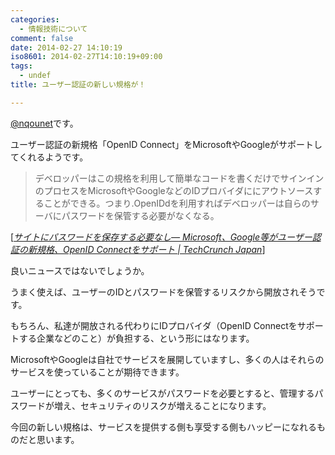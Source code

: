 ```yaml
---
categories:
  - 情報技術について
comment: false
date: 2014-02-27 14:10:19
iso8601: 2014-02-27T14:10:19+09:00
tags:
  - undef
title: ユーザー認証の新しい規格が！

---
```


<p><a href="https://twitter.com/nqounet">@nqounet</a>です。</p>

<p>ユーザー認証の新規格「OpenID Connect」をMicrosoftやGoogleがサポートしてくれるようです。</p>

<blockquote cite="http://jp.techcrunch.com/2014/02/27/20140226openid-foundation-launches-openid-connect-identity-protocol-with-support-from-google-microsoft-others/" title="サイトにパスワードを保存する必要なし― Microsoft、Google等がユーザー認証の新規格、OpenID Connectをサポート | TechCrunch Japan" class="blockquote"><p>デベロッパーはこの規格を利用して簡単なコードを書くだけでサインインのプロセスをMicrosoftやGoogleなどのIDプロバイダににアウトソースすることができる。つまり.OpenIDdを利用すればデベロッパーは自らのサーバにパスワードを保管する必要がなくなる。  </p></blockquote>

<div class="cite">[<cite><a href="http://jp.techcrunch.com/2014/02/27/20140226openid-foundation-launches-openid-connect-identity-protocol-with-support-from-google-microsoft-others/">サイトにパスワードを保存する必要なし― Microsoft、Google等がユーザー認証の新規格、OpenID Connectをサポート | TechCrunch Japan</a></cite>]</div>

<p>良いニュースではないでしょうか。</p>

<p>うまく使えば、ユーザーのIDとパスワードを保管するリスクから開放されそうです。

もちろん、私達が開放される代わりにIDプロバイダ（OpenID Connectをサポートする企業などのこと）が負担する、という形にはなります。</p>

<p>MicrosoftやGoogleは自社でサービスを展開していますし、多くの人はそれらのサービスを使っていることが期待できます。</p>

<p>ユーザーにとっても、多くのサービスがパスワードを必要とすると、管理するパスワードが増え、セキュリティのリスクが増えることになります。</p>

<p>今回の新しい規格は、サービスを提供する側も享受する側もハッピーになれるものだと思います。</p>
    	